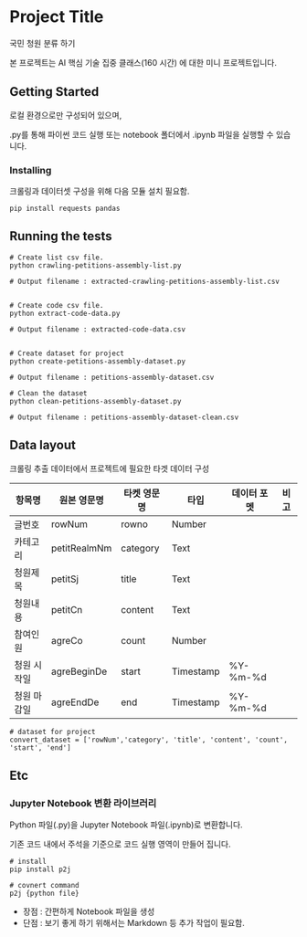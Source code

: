 # Project Title

국민 청원 분류 하기

본 프로젝트는 AI 핵심 기술 집중 클래스(160 시간) 에 대한 미니 프로젝트입니다.

## Getting Started

로컬 환경으로만 구성되어 있으며,

.py를 통해 파이썬 코드 실행 또는 notebook 폴더에서 .ipynb 파일을 실행할 수 있습니다.

### Installing

크롤링과 데이터셋 구성을 위해 다음 모듈 설치 필요함.

```
pip install requests pandas
```

## Running the tests

```
# Create list csv file.
python crawling-petitions-assembly-list.py

# Output filename : extracted-crawling-petitions-assembly-list.csv


# Create code csv file.
python extract-code-data.py 

# Output filename : extracted-code-data.csv


# Create dataset for project
python create-petitions-assembly-dataset.py

# Output filename : petitions-assembly-dataset.csv

# Clean the dataset
python clean-petitions-assembly-dataset.py

# Output filename : petitions-assembly-dataset-clean.csv

```

## Data layout

크롤링 추출 데이터에서 프로젝트에 필요한 타겟 데이터 구성

|항목명|원본 영문명|타켓 영문명|타입|데이터 포멧|비고|
|------|---|---|--|--|--|
|글번호|rowNum|rowno|Number|||
|카테고리|petitRealmNm|category|Text|||
|청원제목|petitSj|title|Text|||
|청원내용|petitCn|content|Text|||
|참여인원|agreCo|count|Number|||
|청원 시작일|agreBeginDe|start|Timestamp|%Y-%m-%d||
|청원 마감일|agreEndDe|end|Timestamp|%Y-%m-%d||

```
# dataset for project
convert_dataset = ['rowNum','category', 'title', 'content', 'count', 'start', 'end']
```

## Etc

### Jupyter Notebook 변환 라이브러리

Python 파일(.py)을 Jupyter Notebook 파일(.ipynb)로 변환합니다.

기존 코드 내에서 주석을 기준으로 코드 실행 영역이 만들어 집니다.
```
# install
pip install p2j

# covnert command
p2j {python file}
```
- 장점 : 간편하게 Notebook 파일을 생성
- 단점 : 보기 좋게 하기 위해서는 Markdown 등 추가 작업이 필요함.